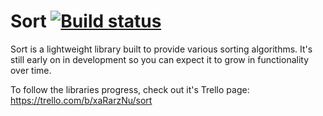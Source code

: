 # Sort [![Build status](https://ci.appveyor.com/api/projects/status/bpes5f8mv2h0d4ue?svg=true)](https://ci.appveyor.com/project/dadamitskiy/sort)

Sort is a lightweight library built to provide various sorting algorithms. It's still early on in development so you can expect it to grow in functionality over time.

To follow the libraries progress, check out it's Trello page: https://trello.com/b/xaRarzNu/sort
